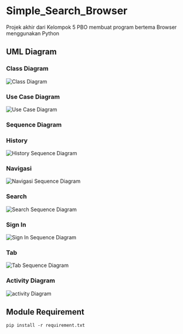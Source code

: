 # Simple_Search_Browser

Projek akhir dari Kelompok 5 PBO membuat program bertema Browser menggunakan Python


## UML Diagram
### Class Diagram
![Class Diagram](https://github.com/TerserahEnte/Simple_Search_Browser/blob/main/img/class.png?raw=true)
### Use Case Diagram
![Use Case Diagram](https://github.com/TerserahEnte/Simple_Search_Browser/blob/main/img/usecase.png?raw=true)
### Sequence Diagram
### History
![History Sequence Diagram](https://github.com/TerserahEnte/Simple_Search_Browser/blob/main/img/sequence_history.jpg?raw=true)
### Navigasi
![Navigasi Sequence Diagram](https://github.com/TerserahEnte/Simple_Search_Browser/blob/main/img/sequence_navigasi.jpg?raw=true)
### Search
![Search Sequence Diagram](https://github.com/TerserahEnte/Simple_Search_Browser/blob/main/img/sequence_search.jpg?raw=true)
### Sign In
![Sign In Sequence Diagram](https://github.com/TerserahEnte/Simple_Search_Browser/blob/main/img/sequence_signin.jpg?raw=true)
### Tab
![Tab Sequence Diagram](https://github.com/TerserahEnte/Simple_Search_Browser/blob/main/img/sequence_tab.png?raw=true)
### Activity Diagram
![activity Diagram](https://github.com/TerserahEnte/Simple_Search_Browser/blob/main/img/activity.ong?raw=true)


## Module Requirement
```
pip install -r requirement.txt
```
